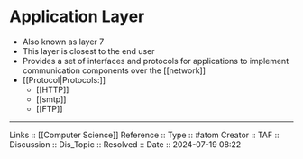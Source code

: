 # Application Layer

- Also known as layer 7
- This layer is closest to the end user
- Provides a set of interfaces and protocols for applications to implement communication components over the [[network]]
- [[Protocol|Protocols:]]
	- [[HTTP]]
	- [[smtp]]
	- [[FTP]]
---
Links :: [[Computer Science]]
Reference ::
Type :: #atom
Creator ::
TAF ::
Discussion ::
Dis_Topic :: 
Resolved ::
Date :: 2024-07-19 08:22
